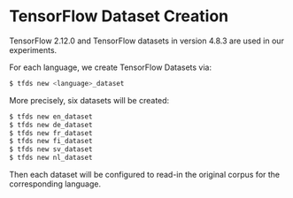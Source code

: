 # TensorFlow Dataset Creation

TensorFlow 2.12.0 and TensorFlow datasets in version 4.8.3 are used in our experiments.

For each language, we create TensorFlow Datasets via:

```bash
$ tfds new <language>_dataset
```

More precisely, six datasets will be created:

```bash
$ tfds new en_dataset
$ tfds new de_dataset
$ tfds new fr_dataset
$ tfds new fi_dataset
$ tfds new sv_dataset
$ tfds new nl_dataset
```

Then each dataset will be configured to read-in the original corpus for the corresponding language.